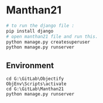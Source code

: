 # Manthan21
```python
# to run the django file :  
pip install django  
# open manthan21 file and run this.  
python manage.py createsuperuser  
python manage.py runserver  
```


## Environment

```
cd G:\GitLab\Objectify  
ObjEnv\Scripts\activate  
cd G:\GitLab\Manthan21  
python manage.py runserver  



```

